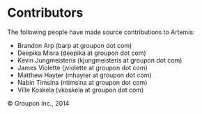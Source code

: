 Contributors
============

The following people have made source contributions to Artemis:

* Brandon Arp (barp at groupon dot com)
* Deepika Misra (deepika at groupon dot com)
* Kevin Jungmeisteris (kjungmeisteris at groupon dot com)
* James Violette (jviolette at groupon dot com)
* Matthew Hayter (mhayter at groupon dot com)
* Nabin Timsina (ntimsina at groupon dot com)
* Ville Koskela (vkoskela at groupon dot com)

&copy; Groupon Inc., 2014
